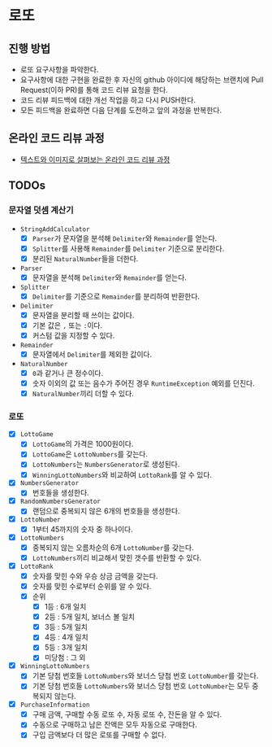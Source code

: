 # 로또

## 진행 방법

* 로또 요구사항을 파악한다.
* 요구사항에 대한 구현을 완료한 후 자신의 github 아이디에 해당하는 브랜치에 Pull Request(이하 PR)를 통해 코드 리뷰 요청을 한다.
* 코드 리뷰 피드백에 대한 개선 작업을 하고 다시 PUSH한다.
* 모든 피드백을 완료하면 다음 단계를 도전하고 앞의 과정을 반복한다.

## 온라인 코드 리뷰 과정

* [텍스트와 이미지로 살펴보는 온라인 코드 리뷰 과정](https://github.com/next-step/nextstep-docs/tree/master/codereview)

## TODOs

### 문자열 덧셈 계산기

- `StringAddCalculator`
    - [x] `Parser`가 문자열을 분석해 `Delimiter`와 `Remainder`를 얻는다.
    - [x] `Splitter`를 사용해 `Remainder`를 `Delimiter` 기준으로 분리한다.
    - [x] 분리된 `NaturalNumber`들을 더한다.
- `Parser`
    - [x] 문자열을 분석해 `Delimiter`와 `Remainder`를 얻는다.
- `Splitter`
    - [x] `Delimiter`를 기준으로 `Remainder`를 분리하여 반환한다.
- `Delimiter`
    - [x] 문자열을 분리할 때 쓰이는 값이다.
    - [x] 기본 값은 `,` 또는 `:`이다.
    - [x] 커스텀 값을 지정할 수 있다.
- `Remainder`
    - [x] 문자열에서 `Delimiter`를 제외한 값이다.
- `NaturalNumber`
    - [x] `0`과 같거나 큰 정수이다.
    - [x] 숫자 이외의 값 또는 음수가 주어진 경우 `RuntimeException` 예외를 던진다.
    - [x] `NaturalNumber`끼리 더할 수 있다.

### 로또

- [x] `LottoGame`
    - [x] `LottoGame`의 가격은 1000원이다.
    - [x] `LottoGame`은 `LottoNumbers`를 갖는다.
    - [x] `LottoNumbers`는 `NumbersGenerator`로 생성된다.
    - [x] `WinningLottoNumbers`와 비교하여 `LottoRank`를 알 수 있다.
- [x] `NumbersGenerator`
    - [x] 번호들을 생성한다.
- [x] `RandomNumbersGenerator`
    - [x] 랜덤으로 중복되지 않은 6개의 번호들을 생성한다.
- [x] `LottoNumber`
    - [x] 1부터 45까지의 숫자 중 하나이다.
- [x] `LottoNumbers`
    - [x] 중복되지 않는 오름차순의 6개 `LottoNumber`를 갖는다.
    - [x] `LottoNumbers`끼리 비교해서 맞힌 갯수를 반환할 수 있다.
- [x] `LottoRank`
    - [x] 숫자를 맞힌 수와 우승 상금 금액을 갖는다.
    - [x] 숫자를 맞힌 수로부터 순위를 알 수 있다.
    - [x] 순위
        - [x] 1등 : 6개 일치
        - [x] 2등 : 5개 일치, 보너스 볼 일치
        - [x] 3등 : 5개 일치
        - [x] 4등 : 4개 일치
        - [x] 5등 : 3개 일치
        - [x] 미당첨 : 그 외
- [x] `WinningLottoNumbers`
    - [x] 기본 당첨 번호들 `LottoNumbers`와 보너스 당첨 번호 `LottoNumber`를 갖는다.
    - [x] 기본 당첨 번호들 `LottoNumbers`와 보너스 당첨 번호 `LottoNumber`는 모두 중복되지 않는다.
- [x] `PurchaseInformation`
    - [x] 구매 금액, 구매할 수동 로또 수, 자동 로또 수, 잔돈을 알 수 있다.
    - [x] 수동으로 구매하고 남은 잔액은 모두 자동으로 구매한다.
    - [x] 구입 금액보다 더 많은 로또를 구매할 수 없다.
